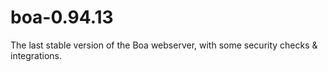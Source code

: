 # boa-0.94.13
The last stable version of the Boa webserver, with some security checks &amp; integrations.
